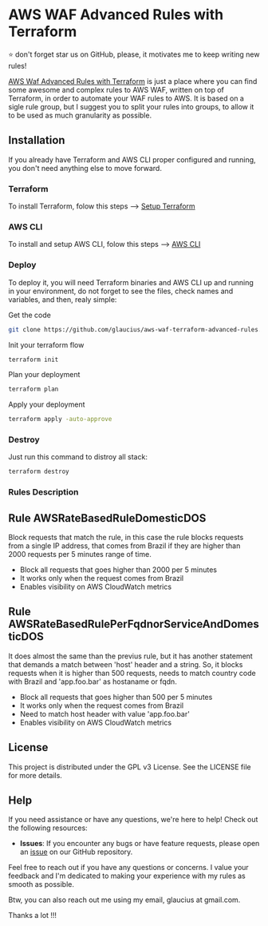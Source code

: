# AWS WAF Advanced Rules with Terraform

:star: don't forget star us on GitHub, please, it motivates me to keep writing new rules!

[AWS Waf Advanced Rules with Terraform](https://github.com/glaucius/aws-waf-terraform-advanced-rules) is just a place where you can find some awesome and complex rules to AWS WAF, written on top of Terraform, in order to automate your WAF rules to AWS. It is based on a sigle rule group, but I suggest you to split your rules into groups, to allow it to be used as much granularity as possible.

## Installation

If you already have Terraform and AWS CLI proper configured and running, you don't need anything else to move forward.

### Terraform

To install Terraform, folow this steps -->  [Setup Terraform](https://developer.hashicorp.com/terraform/tutorials/aws-get-started/install-cli)

### AWS CLI

To install and setup AWS CLI, folow this steps --> [AWS CLI](https://docs.aws.amazon.com/cli/latest/userguide/getting-started-install.html)


### Deploy

To deploy it, you will need Terraform binaries and AWS CLI up and running in your environment, do not forget to see the files, check names and variables, and then, realy simple:

Get the code
```bash
git clone https://github.com/glaucius/aws-waf-terraform-advanced-rules.git 
```

Init your terraform flow
```bash
terraform init
```

Plan your deployment
```bash
terraform plan
```

Apply your deployment
```bash
terraform apply -auto-approve
```

### Destroy

Just run this command to distroy all stack:
```bash
terraform destroy
```

### Rules Description

## Rule AWSRateBasedRuleDomesticDOS

Block requests that match the rule, in this case the rule blocks requests from a single IP address, that comes from Brazil if they are higher than 2000 requests per 5 minutes range of time.

* Block all requests that goes higher than 2000 per 5 minutes
* It works only when the request comes from Brazil
* Enables visibility on AWS CloudWatch metrics

## Rule AWSRateBasedRulePerFqdnorServiceAndDomesticDOS

It does almost the same than the previus rule, but it has another statement that demands a match between 'host' header and a string. So, it blocks requests when it is higher than 500 requests, needs to match country code with Brazil and 'app.foo.bar' as hostaname or fqdn.

* Block all requests that goes higher than 500 per 5 minutes
* It works only when the request comes from Brazil
* Need to match host header with value 'app.foo.bar'
* Enables visibility on AWS CloudWatch metrics

## License

This project is distributed under the GPL v3 License. See the LICENSE file for more details.

## Help

If you need assistance or have any questions, we're here to help! Check out the following resources:

- **Issues**: If you encounter any bugs or have feature requests, please open an [issue](https://github.com/glaucius/aws-waf-terraform-advanced-rules/issues) on our GitHub repository.

Feel free to reach out if you have any questions or concerns. I value your feedback and I'm dedicated to making your experience with my rules as smooth as possible.

Btw, you can also reach out me using my email, glaucius at gmail.com.

Thanks a lot !!!
